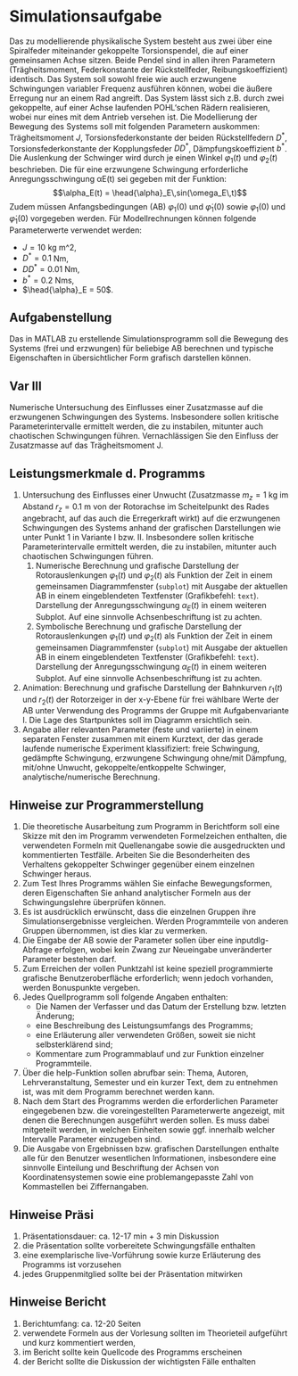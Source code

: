# Simulationsaufgabe

Das zu modellierende physikalische System besteht aus zwei über eine Spiralfeder miteinander gekoppelte Torsionspendel, die auf einer gemeinsamen Achse sitzen. Beide Pendel sind in allen ihren Parametern (Trägheitsmoment, Federkonstante der Rückstellfeder, Reibungskoeffizient) identisch.
Das System soll sowohl freie wie auch erzwungene Schwingungen variabler Frequenz ausführen können, wobei die äußere Erregung nur an einem Rad angreift. Das System lässt sich z.B. durch zwei gekoppelte, auf einer Achse laufenden POHL‘schen Rädern realisieren, wobei nur eines mit dem Antrieb versehen ist.
Die Modellierung der Bewegung des Systems soll mit folgenden Parametern auskommen: Trägheitsmoment $J$, Torsionsfederkonstante der beiden Rückstellfedern $D^*$, Torsionsfederkonstante der Kopplungsfeder $DD^*$, Dämpfungskoeffizient $b^*$.
Die Auslenkung der Schwinger wird durch je einen Winkel $\varphi_1(t)$ und $\varphi_2(t)$ beschrieben.
Die für eine erzwungene Schwingung erforderliche Anregungsschwingung αE(t) sei gegeben mit der Funktion:
$$\alpha_E(t) = \head{\alpha}_E\,sin(\omega_E\,t)$$
Zudem müssen Anfangsbedingungen (AB) $\varphi_1(0)$ und $\dot{\varphi}_1(0)$ sowie $\varphi_1(0)$ und $\dot{\varphi}_1(0)$ vorgegeben werden.
Für Modellrechnungen können folgende Parameterwerte verwendet werden:
* $J = 10$ kg m^2,
* $D^* = 0.1$ Nm,
* $DD^* = 0.01$ Nm,
* $b^* = 0.2$ Nms,
* $\head{\alpha}_E = 50$.

## Aufgabenstellung

Das in MATLAB zu erstellende Simulationsprogramm soll die Bewegung des Systems (frei und erzwungen) für beliebige AB berechnen und typische Eigenschaften in übersichtlicher Form grafisch darstellen können.

## Var III

Numerische Untersuchung des Einflusses einer Zusatzmasse auf die erzwungenen Schwingungen des Systems.
Insbesondere sollen kritische Parameterintervalle ermittelt werden, die zu instabilen, mitunter auch chaotischen Schwingungen führen.
Vernachlässigen Sie den Einfluss der Zusatzmasse auf das Trägheitsmoment J.

## Leistungsmerkmale d. Programms

1. Untersuchung des Einflusses einer Unwucht (Zusatzmasse $m_z = 1$ kg im Abstand $r_z = 0.1$ m von der Rotorachse im Scheitelpunkt des Rades angebracht, auf das auch die Erregerkraft wirkt) auf die erzwungenen Schwingungen des Systems anhand der grafischen Darstellungen wie unter Punkt 1 in Variante I bzw. II. Insbesondere sollen kritische Parameterintervalle ermittelt werden, die zu instabilen, mitunter auch chaotischen Schwingungen führen.
   1. Numerische Berechnung und grafische Darstellung der Rotorauslenkungen $\varphi_1(t)$ und $\varphi_2(t)$ als Funktion der Zeit in einem gemeinsamen Diagrammfenster (``subplot``) mit Ausgabe der aktuellen AB in einem eingeblendeten Textfenster (Grafikbefehl: ``text``). Darstellung der Anregungsschwingung $\alpha_E(t)$ in einem weiteren Subplot. Auf eine sinnvolle Achsenbeschriftung ist zu achten.
   2. Symbolische Berechnung und grafische Darstellung der Rotorauslenkungen $\varphi_1(t)$ und $\varphi_2(t)$ als Funktion der Zeit in einem gemeinsamen Diagrammfenster (``subplot``) mit Ausgabe der aktuellen AB in einem eingeblendeten Textfenster (Grafikbefehl: ``text``). Darstellung der Anregungsschwingung $\alpha_E(t)$ in einem weiteren Subplot. Auf eine sinnvolle Achsenbeschriftung ist zu achten.
2. Animation: Berechnung und grafische Darstellung der Bahnkurven $r_1(t)$ und $r_2(t)$ der Rotorzeiger in der x-y-Ebene für frei wählbare Werte der AB unter Verwendung des Programms der Gruppe mit Aufgabenvariante I.
Die Lage des Startpunktes soll im Diagramm ersichtlich sein.
1. Angabe aller relevanten Parameter (feste und variierte) in einem separaten Fenster zusammen mit einem Kurztext, der das gerade laufende numerische Experiment klassifiziert: freie Schwingung, gedämpfte Schwingung, erzwungene Schwingung ohne/mit Dämpfung, mit/ohne Unwucht, gekoppelte/entkoppelte Schwinger, analytische/numerische Berechnung.

## Hinweise zur Programmerstellung

1. Die theoretische Ausarbeitung zum Programm in Berichtform soll eine Skizze mit den im Programm verwendeten Formelzeichen enthalten, die verwendeten Formeln mit Quellenangabe sowie die ausgedruckten und kommentierten Testfälle. Arbeiten Sie die Besonderheiten des Verhaltens gekoppelter Schwinger gegenüber einem einzelnen Schwinger heraus.
2. Zum Test Ihres Programms wählen Sie einfache Bewegungsformen, deren Eigenschaften Sie anhand analytischer Formeln aus der Schwingungslehre überprüfen können.
3. Es ist ausdrücklich erwünscht, dass die einzelnen Gruppen ihre Simulationsergebnisse vergleichen. Werden Programmteile von anderen Gruppen übernommen, ist dies klar zu vermerken.
4. Die Eingabe der AB sowie der Parameter sollen über eine inputdlg-Abfrage erfolgen, wobei kein Zwang zur Neueingabe unveränderter Parameter bestehen darf.
5. Zum Erreichen der vollen Punktzahl ist keine speziell programmierte grafische Benutzeroberfläche erforderlich; wenn jedoch vorhanden, werden Bonuspunkte vergeben.
6. Jedes Quellprogramm soll folgende Angaben enthalten:
    * Die Namen der Verfasser und das Datum der Erstellung bzw. letzten Änderung;
    * eine Beschreibung des Leistungsumfangs des Programms;
    * eine Erläuterung aller verwendeten Größen, soweit sie nicht selbsterklärend sind;
    * Kommentare zum Programmablauf und zur Funktion einzelner Programmteile.
7. Über die help-Funktion sollen abrufbar sein: Thema, Autoren, Lehrveranstaltung, Semester und ein kurzer Text, dem zu entnehmen ist, was mit dem Programm berechnet werden kann.
8. Nach dem Start des Programms werden die erforderlichen Parameter eingegebenen bzw. die voreingestellten Parameterwerte angezeigt, mit denen die Berechnungen ausgeführt werden sollen. Es muss dabei mitgeteilt werden, in welchen Einheiten sowie ggf. innerhalb welcher Intervalle Parameter einzugeben sind.
9. Die Ausgabe von Ergebnissen bzw. grafischen Darstellungen enthalte alle für den Benutzer wesentlichen Informationen, insbesondere eine sinnvolle Einteilung und Beschriftung der Achsen von Koordinatensystemen sowie eine problemangepasste Zahl von Kommastellen bei Ziffernangaben.

## Hinweise Präsi

1. Präsentationsdauer: ca. 12-17 min + 3 min Diskussion
2. die Präsentation sollte vorbereitete Schwingungsfälle enthalten
3. eine exemplarische live-Vorführung sowie kurze Erläuterung des Programms ist vorzusehen
4. jedes Gruppenmitglied sollte bei der Präsentation mitwirken

## Hinweise Bericht

1. Berichtumfang: ca. 12-20 Seiten
2. verwendete Formeln aus der Vorlesung sollten im Theorieteil aufgeführt und kurz kommentiert werden,
3. im Bericht sollte kein Quellcode des Programms erscheinen
4. der Bericht sollte die Diskussion der wichtigsten Fälle enthalten